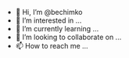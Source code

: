 - 👋 Hi, I’m @bechimko
- 👀 I’m interested in ...
- 🌱 I’m currently learning ...
- 💞️ I’m looking to collaborate on ...
- 📫 How to reach me ...

<!---
bechimko/bechimko is a ✨ special ✨ repository because its `README.md` (this file) appears on your GitHub profile.
You can click the Preview link to take a look at your changes.
--->
